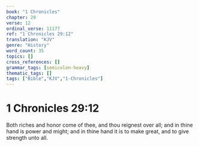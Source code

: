 ```yaml
---
book: "1 Chronicles"
chapter: 29
verse: 12
ordinal_verse: 11177
ref: "1 Chronicles 29:12"
translation: "KJV"
genre: "History"
word_count: 35
topics: []
cross_references: []
grammar_tags: [semicolon-heavy]
thematic_tags: []
tags: ["Bible","KJV","1-Chronicles"]
---
```


# 1 Chronicles 29:12

Both riches and honor come of thee, and thou reignest over all; and in thine hand is power and might; and in thine hand it is to make great, and to give strength unto all.
